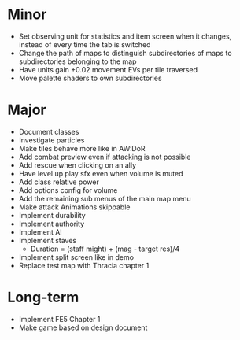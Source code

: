 # Minor
* Set observing unit for statistics and item screen when it changes, instead of every time the tab is switched
* Change the path of maps to distinguish subdirectories of maps to subdirectories belonging to the map
* Have units gain +0.02 movement EVs per tile traversed
* Move palette shaders to own subdirectories

# Major
* Document classes
* Investigate particles
* Make tiles behave more like in AW:DoR
* Add combat preview even if attacking is not possible
* Add rescue when clicking on an ally
* Have level up play sfx even when volume is muted
* Add class relative power
* Add options config for volume
* Add the remaining sub menus of the main map menu
* Make attack Animations skippable
* Implement durability
* Implement authority
* Implement AI
* Implement staves
	* Duration = (staff might) + (mag - target res)/4
* Implement split screen like in demo
* Replace test map with Thracia chapter 1

# Long-term
* Implement FE5 Chapter 1
* Make game based on design document
